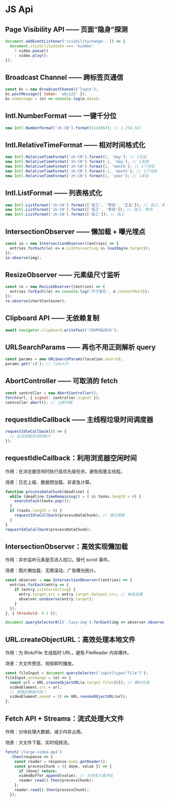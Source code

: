 # JS Api

## Page Visibility API —— 页面“隐身”探测

```js
document.addEventListener('visibilitychange', () => {
  document.visibilityState === 'hidden'
    ? video.pause()
    : video.play();
});
```

## Broadcast Channel —— 跨标签页通信

```js
const bc = new BroadcastChannel('login');
bc.postMessage({ token: 'abc123' });
bc.onmessage = (e) => console.log(e.data);
```

## Intl.NumberFormat —— 一键千分位

```js
new Intl.NumberFormat('zh-CN').format(1234567); // 1,234,567
```

## Intl.RelativeTimeFormat —— 相对时间格式化

```js
new Intl.RelativeTimeFormat('zh-CN').format(1, 'day'); // 1天后
new Intl.RelativeTimeFormat('zh-CN').format(-1, 'day'); // 1天前
new Intl.RelativeTimeFormat('zh-CN').format(1, 'month'); // 1个月后
new Intl.RelativeTimeFormat('zh-CN').format(-1, 'month'); // 1个月前
new Intl.RelativeTimeFormat('zh-CN').format(1, 'year'); // 1年后
```

## Intl.ListFormat —— 列表格式化

```js
new Intl.ListFormat('zh-CN').format(['张三', '李四', '王五']); // 张三、李四、王五
new Intl.ListFormat('zh-CN').format(['张三', '李四']); // 张三、李四
new Intl.ListFormat('zh-CN').format(['张三']); // 张三
```

## IntersectionObserver —— 懒加载 + 曝光埋点

```js
const io = new IntersectionObserver((entries) => {
  entries.forEach((e) => e.isIntersecting && loadImg(e.target));
});
io.observe(img);
```

## ResizeObserver —— 元素级尺寸监听

```js
const ro = new ResizeObserver((entries) => {
  entries.forEach((e) => console.log('尺寸变化', e.contentRect));
});
ro.observe(chartContainer);
```

## Clipboard API —— 无依赖复制

```js
await navigator.clipboard.writeText('COUPON2025');
```

## URLSearchParams —— 再也不用正则解析 query

```js
const params = new URLSearchParams(location.search);
params.get('id'); // ?id=123
```

## AbortController —— 可取消的 fetch

```js
const controller = new AbortController();
fetch(url, { signal: controller.signal });
controller.abort(); // 立即中断
```

## requestIdleCallback —— 主线程垃圾时间调度器

```js
requestIdleCallback(() => {
  // 在主线程空闲时执行
});
```

## requestIdleCallback：利用浏览器空闲时间

作用：在浏览器空闲时执行低优先级任务，避免阻塞主线程。

场景：日志上报、数据预加载、非紧急计算。

```js
function processDataChunk(deadline) {
  while (deadline.timeRemaining() > 0 && tasks.length > 0) {
    executeTask(tasks.pop());
  }
  if (tasks.length > 0) {
    requestIdleCallback(processDataChunk); // 递归调度
  }
}
requestIdleCallback(processDataChunk);
```

## IntersectionObserver：高效实现懒加载

作用：异步监听元素是否进入视口，替代 scroll 事件。

场景：图片懒加载、无限滚动、广告曝光统计。

```js
const observer = new IntersectionObserver((entries) => {
  entries.forEach(entry => {
    if (entry.isIntersecting) {
      entry.target.src = entry.target.dataset.src; // 触发加载
      observer.unobserve(entry.target);
    }
  });
}, { threshold: 0.1 });

document.querySelectorAll('.lazy-img').forEach(img => observer.observe(img));
```

## URL.createObjectURL：高效处理本地文件

作用：为 Blob/File 生成临时 URL，避免 FileReader 内存爆炸。

场景：大文件预览、视频即时播放。

```js
const fileInput = document.querySelector('input[type="file"]');
fileInput.onchange = (e) => {
  const url = URL.createObjectURL(e.target.files[0]); // 瞬时生成
  videoElement.src = url;
  // 使用后释放内存！
  videoElement.onend = () => URL.revokeObjectURL(url);
};
```

## Fetch API + Streams：流式处理大文件

作用：分块处理大数据，减少内存占用。

场景：大文件下载、实时视频流。

```js
fetch('/large-video.mp4')
  .then(response => {
    const reader = response.body.getReader();
    const processChunk = ({ done, value }) => {
      if (done) return;
      videoBuffer.append(value); // 分块写入缓冲区
      reader.read().then(processChunk);
    };
    reader.read().then(processChunk);
  });
```
